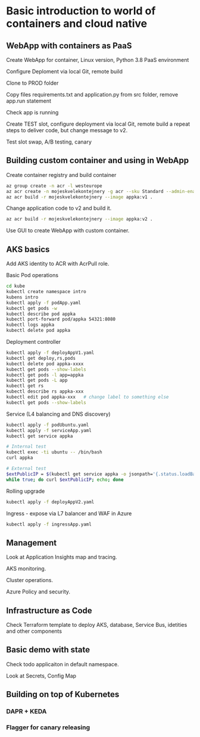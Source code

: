 # Basic introduction to world of containers and cloud native

## WebApp with containers as PaaS

Create WebApp for container, Linux version, Python 3.8 PaaS environment

Configure Deploment via local Git, remote build

Clone to PROD folder

Copy files requirements.txt and application.py from src folder, remove app.run statement

Check app is running

Create TEST slot, configure deployment via local Git, remote build a repeat steps to deliver code, but change message to v2.

Test slot swap, A/B testing, canary

## Building custom container and using in WebApp
Create container registry and build container

```bash
az group create -n acr -l westeurope
az acr create -n mojeskvelekontejnery -g acr --sku Standard --admin-enabled
az acr build -r mojeskvelekontejnery --image appka:v1 .
```

Change application code to v2 and build it.

```bash
az acr build -r mojeskvelekontejnery --image appka:v2 .
```

Use GUI to create WebApp with custom container.

## AKS basics
Add AKS identity to ACR with AcrPull role.

Basic Pod operations

```bash
cd kube
kubectl create namespace intro
kubens intro
kubectl apply -f podApp.yaml
kubectl get pods -w
kubectl describe pod appka
kubectl port-forward pod/appka 54321:8080
kubectl logs appka
kubectl delete pod appka
```

Deployment controller

```bash
kubectl apply -f deployAppV1.yaml
kubectl get deploy,rs,pods
kubectl delete pod appka-xxxx
kubectl get pods --show-labels  
kubectl get pods -l app=appka
kubectl get pods -L app
kubectl get rs
kubectl describe rs appka-xxx
kubectl edit pod appka-xxx   # change label to something else
kubectl get pods --show-labels
```

Service (L4 balancing and DNS discovery)

```bash
kubectl apply -f podUbuntu.yaml
kubectl apply -f serviceApp.yaml
kubectl get service appka

# Internal test
kubectl exec -ti ubuntu -- /bin/bash
curl appka

# External test
$extPublicIP = $(kubectl get service appka -o jsonpath='{.status.loadBalancer.ingress[0].ip}')
while true; do curl $extPublicIP; echo; done
```

Rolling upgrade

```bash
kubectl apply -f deployAppV2.yaml
```

Ingress - expose via L7 balancer and WAF in Azure

```bash
kubectl apply -f ingressApp.yaml
```

## Management
Look at Application Insights map and tracing.

AKS monitoring. 

Cluster operations.

Azure Policy and security.


## Infrastructure as Code
Check Terraform template to deploy AKS, database, Service Bus, idetities and other components

## Basic demo with state
Check todo applicaiton in default namespace.

Look at Secrets, Config Map

## Building on top of Kubernetes

### DAPR + KEDA

### Flagger for canary releasing